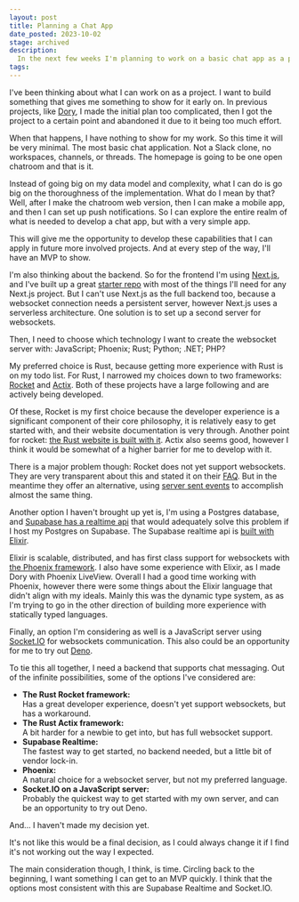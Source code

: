 ```yaml
---
layout: post
title: Planning a Chat App
date_posted: 2023-10-02
stage: archived
description:
  In the next few weeks I'm planning to work on a basic chat app as a portfolio project.
tags: 
---
```


I've been thinking about what I can work on as a project.  I want to build something that gives me something to show for it early on. In previous projects, like [Dory](https://github.com/mendelbrot/dory), I made the initial plan too complicated, then I got the project to a certain point and abandoned it due to it being too much effort.  

When that happens, I have nothing to show for my work.  So this time it will be very minimal.  The most basic chat application.  Not a Slack clone, no workspaces, channels, or threads.  The homepage is going to be one open chatroom and that is it.

Instead of going big on my data model and complexity, what I can do is go big on the thoroughness of the implementation.  What do I mean by that?  Well, after I make the chatroom web version, then I can make a mobile app, and then I can set up push notifications.  So I can explore the entire realm of what is needed to develop a chat app, but with a very simple app.

This will give me the opportunity to develop these capabilities that I can apply in future more involved projects.  And at every step of the way, I'll have an MVP to show.

I'm also thinking about the backend.  So for the frontend I'm using [Next.js](https://nextjs.org/), and I've built up a great [starter repo](https://github.com/mendelbrot/next-starter) with most of the things I'll need for any <span>Next.js</span> project.  But I can't use <span>Next.js</span> as the full backend too, because a websocket connection needs a persistent server, however <span>Next.js</span> uses a serverless architecture.  One solution is to set up a second server for websockets.

Then, I need to choose which technology I want to create the websocket server with: JavaScript; Phoenix; Rust; Python; .NET; PHP?  

My preferred choice is Rust, because getting more experience with Rust is on my todo list.  For Rust, I narrowed my choices down to two frameworks: [Rocket](https://rocket.rs/) and [Actix](https://actix.rs/).  Both of these projects have a large following and are actively being developed.  

Of these, Rocket is my first choice because the developer experience is a significant component of their core philosophy, it is relatively easy to get started with, and their website documentation is very through.  Another point for rocket: [the Rust website is built with it](https://github.com/rust-lang/www.rust-lang.org/tree/master).  Actix also seems good, however I think it would be somewhat of a higher barrier for me to develop with it.  

There is a major problem though: Rocket does not yet support websockets.  They are very transparent about this and stated it on their [FAQ](https://rocket.rs/v0.5-rc/guide/faq/#web-sockets).  But in the meantime they offer an alternative, using [server sent events](https://api.rocket.rs/v0.5-rc/rocket/response/stream/struct.EventStream.html) to accomplish almost the same thing.

Another option I haven't brought up yet is, I'm using a Postgres database, and [Supabase has a realtime api](https://supabase.com/docs/guides/realtime) that would adequately solve this problem if I host my Postgres on Supabase.  The Supabase realtime api is [built with Elixir](https://github.com/supabase/realtime).  

Elixir is scalable, distributed, and has first class support for websockets with [the Phoenix framework](https://www.phoenixframework.org/).  I also have some experience with Elixir, as I made Dory with Phoenix LiveView.  Overall I had a good time working with Phoenix, however there were some things about the Elixir language that didn't align with my ideals.  Mainly this was the dynamic type system, as as I'm trying to go in the other direction of building more experience with statically typed languages.

Finally, an option I'm considering as well is a JavaScript server using [Socket.IO](https://socket.io/) for websockets communication.  This also could be an opportunity for me to try out [Deno](https://deno.com/).

To tie this all together, I need a backend that supports chat messaging.  Out of the infinite possibilities, some of the options I've considered are:

* __The Rust Rocket framework:__<br>Has a great developer experience, doesn't yet support websockets, but has a workaround.
* __The Rust Actix framework:__<br>A bit harder for a newbie to get into, but has full websocket support.
* __Supabase Realtime:__<br>The fastest way to get started, no backend needed, but a little bit of vendor lock-in.
* __Phoenix:__<br>A natural choice for a websocket server, but not my preferred language.
* __<span>Socket.IO</span> on a JavaScript server:__<br>Probably the quickest way to get started with my own server, and can be an opportunity to try out Deno.

And... I haven't made my decision yet.  

It's not like this would be a final decision, as I could always change it if I find it's not working out the way I expected.  

The main consideration though, I think, is time.  Circling back to the beginning, I want something I can get to an MVP quickly.  I think that the options most consistent with this are Supabase Realtime and <span>Socket.IO</span>.